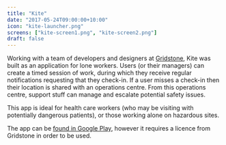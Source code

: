 ```yaml
---
title: "Kite"
date: "2017-05-24T09:00:00+10:00"
icon: "kite-launcher.png"
screens: ["kite-screen1.png", "kite-screen2.png"]
draft: false
---
```


Working with a team of developers and designers at [Gridstone](https://gridstone.com.au),
Kite was built as an application for lone workers. Users (or their managers) can create a
timed session of work, during which they receive regular notifications requesting that
they check-in. If a user misses a check-in then their location is shared with an
operations centre. From this operations centre, support stuff can manage and escalate
potential safety issues.

This app is ideal for health care workers (who may be visiting with potentially dangerous
patients), or those working alone on hazardous sites.

The app can be
[found in Google Play](https://play.google.com/store/apps/details?id=au.com.gridstone.kite),
however it requires a licence from Gridstone in order to be used.

